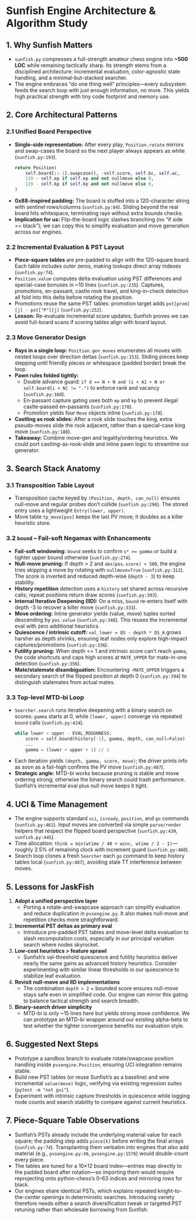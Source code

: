 # Sunfish Engine Architecture & Algorithm Study

## 1. Why Sunfish Matters
- `sunfish.py` compresses a full-strength amateur chess engine into **~500 LOC** while remaining tactically sharp. Its strength stems from a disciplined architecture: incremental evaluation, color-agnostic state handling, and a minimal-but-stacked searcher.
- The engine embraces “do one thing well” principles—every subsystem feeds the search loop with just enough information, no more. This yields high practical strength with tiny code footprint and memory use.

## 2. Core Architectural Patterns

### 2.1 Unified Board Perspective
- **Single-side representation:** After every play, `Position.rotate` mirrors and swap-cases the board so the next player always appears as white (`sunfish.py:193`).  
  ```python
  return Position(
      self.board[::-1].swapcase(), -self.score, self.bc, self.wc,
      119 - self.ep if self.ep and not nullmove else 0,
      119 - self.kp if self.kp and not nullmove else 0,
  )
  ```
- **0x88-inspired padding:** The board is stuffed into a 120-character string with sentinel rows/columns (`sunfish.py:84`). Sliding beyond the real board hits whitespace, terminating rays without extra bounds checks.
- **Implication for us:** Flip-the-board logic slashes branching (no “if side == black”); we can copy this to simplify evaluation and move generation across our engines.

### 2.2 Incremental Evaluation & PST Layout
- **Piece-square tables** are pre-padded to align with the 120-square board. Each table includes outer zeros, making lookups direct array indexes (`sunfish.py:74`).
- `Position.value` computes delta evaluation using PST differences and special-case bonuses in ~10 lines (`sunfish.py:235`). Captures, promotions, en-passant, castle rook travel, and king-in-check detection all fold into this delta before rotating the position.
- Promotions reuse the same PST tables: promotion target adds `pst[prom][j] - pst["P"][j]` (`sunfish.py:252`).
- **Lesson:** Re-evaluate incremental score updates; Sunfish proves we can avoid full-board scans if scoring tables align with board layout.

### 2.3 Move Generator Design
- **Rays in a single loop:** `Position.gen_moves` enumerates all moves with nested loops over direction deltas (`sunfish.py:153`). Sliding pieces keep stepping until friendly pieces or whitespace (padded border) break the loop.
- **Pawn rules folded tightly:**  
  - Double advance guard: `if d == N + N and (i < A1 + N or self.board[i + N] != ".")` to enforce rank and vacancy (`sunfish.py:168`).  
  - En-passant capture gating uses both `ep` and `kp` to prevent illegal castle-passed en-passants (`sunfish.py:170`).  
  - Promotion yields four `Move` objects inline (`sunfish.py:178`).
- **Castling as rook slides:** After a rook slide touches the king, extra pseudo-moves slide the rook adjacent, rather than a special-case king move (`sunfish.py:188`).
- **Takeaway:** Combine move-gen and legality/ordering heuristics. We could port castling-as-rook-slide and inline pawn logic to streamline our generator.

## 3. Search Stack Anatomy

### 3.1 Transposition Table Layout
- Transposition cache keyed by `(Position, depth, can_null)` ensures null-move and regular probes don’t collide (`sunfish.py:296`). The stored entry uses a lightweight `Entry(lower, upper)`.
- Move table `tp_move[pos]` keeps the last PV move; it doubles as a killer heuristic store.

### 3.2 `bound` – Fail-soft Negamax with Enhancements
- **Fail-soft windowing:** `bound` seeks to confirm `s* >= gamma` or build a tighter upper bound otherwise (`sunfish.py:274`).
- **Null-move pruning:** If depth > 2 and `abs(pos.score) < 500`, the engine tries skipping a move by rotating with `nullmove=True` (`sunfish.py:312`). The score is inverted and reduced depth-wise (`depth - 3`) to keep stability.
- **History repetition** detection uses a `history` set shared across recursive calls; repeat positions return draw scores (`sunfish.py:303`).
- **Internal Iterative Deepening (IID):** On a miss, `bound` re-enters itself with depth -3 to recover a killer move (`sunfish.py:333`).
- **Move ordering:** Inline generator yields (value, move) tuples sorted descending by `pos.value` (`sunfish.py:348`). This reuses the incremental eval with zero additional heuristics.
- **Quiescence / intrinsic cutoff:** `val_lower = QS - depth * QS_A` grows harsher as depth shrinks, ensuring leaf nodes only explore high-impact captures/promotions (`sunfish.py:336`).
- **Futility pruning:** When depth <= 1 and intrinsic score can’t reach `gamma`, the code shortcuts and caps high scores at `MATE_UPPER` for mate-in-one detection (`sunfish.py:356`).
- **Mate/stalemate disambiguation:** Encountering `-MATE_UPPER` triggers a secondary search of the flipped position at depth 0 (`sunfish.py:394`) to distinguish stalemates from actual mates.

### 3.3 Top-level MTD-bi Loop
- `Searcher.search` runs iterative deepening with a binary search on scores: `gamma` starts at 0, while `[lower, upper]` converge via repeated `bound` calls (`sunfish.py:424`).  
  ```python
  while lower < upper - EVAL_ROUGHNESS:
      score = self.bound(history[-1], gamma, depth, can_null=False)
      ...
      gamma = (lower + upper + 1) // 2
  ```
- Each iteration yields `(depth, gamma, score, move)`; the driver prints info as soon as a fail-high confirms the PV move (`sunfish.py:487`).
- **Strategic angle:** MTD-bi works because pruning is stable and move ordering strong; otherwise the binary search could trash performance. Sunfish’s incremental eval plus null move keeps it tight.

## 4. UCI & Time Management
- The engine supports standard `uci`, `isready`, `position`, and `go` commands (`sunfish.py:461`). Input moves are converted via simple `parse/render` helpers that respect the flipped board perspective (`sunfish.py:439`, `sunfish.py:445`).
- Time allocation: `think = min(wtime / 40 + winc, wtime / 2 - 1)`—roughly 2.5% of remaining clock with increment guard (`sunfish.py:480`).
- Search loop clones a fresh `Searcher` each `go` command to keep history tables local (`sunfish.py:487`), avoiding stale TT interference between moves.

## 5. Lessons for JaskFish
1. **Adopt a unified perspective layer**  
   - Porting a rotate-and-swapcase approach can simplify evaluation and reduce duplication in `pvsengine.py`. It also makes null-move and repetition checks more straightforward.
2. **Incremental PST deltas as primary eval**  
   - Introduce pre-padded PST tables and move-level delta evaluation to slash recomputation costs, especially in our principal variation search where nodes skyrocket.
3. **Low-cost heuristics > feature sprawl**  
   - Sunfish’s val-threshold quiescence and futility heuristics deliver nearly the same gains as advanced history heuristics. Consider experimenting with similar linear thresholds in our quiescence to stabilize leaf evaluation.
4. **Revisit null-move and IID implementations**  
   - The combination `depth > 2` + bounded score ensures null-move stays safe even in simplified code. Our engine can mirror this gating to balance tactical strength and search breadth.
5. **Binary-search driver simplicity**  
   - MTD-bi is only ~15 lines here but yields strong move confidence. We can prototype an MTD-bi wrapper around our existing alpha-beta to test whether the tighter convergence benefits our evaluation style.

## 6. Suggested Next Steps
- Prototype a sandbox branch to evaluate rotate/swapcase position handling inside `pvsengine.Position`, ensuring UCI integration remains stable.
- Build new PST tables (or reuse Sunfish’s as a baseline) and wire incremental `value(move)` logic, verifying via existing regression suites (`pytest -m "not gui"`).
- Experiment with intrinsic capture thresholds in quiescence while logging node counts and search stability to compare against current heuristics.

## 7. Piece-Square Table Observations
- Sunfish’s PSTs already include the underlying material value for each square; the padding step adds `piece[k]` before writing the final arrays (`sunfish.py:74`). Transplanting them verbatim into engines that *also* add material (e.g., `pvsengine.py:46`, `pvsengine.py:1576`) would double-count every piece.
- The tables are tuned for a 10×12 board index—entries map directly to the padded board after rotation—so importing them would require reprojecting onto python-chess’s 0–63 indices and mirroring rows for black.
- Our engines share identical PSTs, which explains repeated knight-to-the-center openings in deterministic searches. Introducing variety therefore needs either a search diversification tweak or targeted PST retuning rather than wholesale borrowing from Sunfish.
